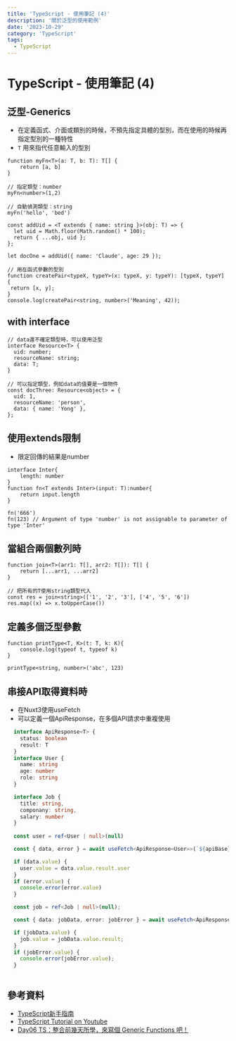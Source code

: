 ```yaml
---
title: 'TypeScript - 使用筆記 (4)'
description: '關於泛型的使用範例'
date: '2023-10-29'
category: 'TypeScript'
tags:
  - TypeScript
---
```


# TypeScript - 使用筆記 (4)


## 泛型-Generics
- 在定義函式、介面或類別的時候，不預先指定具體的型別，而在使用的時候再指定型別的一種特性
- `T` 用來指代任意輸入的型別

```tsx
function myFn<T>(a: T, b: T): T[] {
	return [a, b]
}

// 指定類型：number
myFn<number>(1,2)

// 自動偵測類型：string
myFn('hello', 'bed')
```

```tsx
const addUid = <T extends { name: string }>(obj: T) => {
  let uid = Math.floor(Math.random() * 100);
  return { ...obj, uid };
};

let docOne = addUid({ name: 'Claude', age: 29 });

// 用在函式參數的型別
function createPair<typeX, typeY>(x: typeX, y: typeY): [typeX, typeY] {
 return [x, y];
}
console.log(createPair<string, number>('Meaning', 42));
```

## with interface

```tsx
// data還不確定類型時，可以使用泛型
interface Resource<T> {
  uid: number;
  resourceName: string;
  data: T;
}

// 可以指定類型，例如data的值要是一個物件
const docThree: Resource<object> = {
  uid: 1,
  resourceName: 'person',
  data: { name: 'Yong' },
};
```

## 使用extends限制

- 限定回傳的結果是number
```tsx
interface Inter{
	length: number
}
function fn<T extends Inter>(input: T):number{
	return input.length
}

fn('666')
fn(123) // Argument of type 'number' is not assignable to parameter of type 'Inter'

```

## 當組合兩個數列時

```tsx
function join<T>(arr1: T[], arr2: T[]): T[] {
	return [...arr1, ...arr2]
}

// 把所有的T使用string類型代入
const res = join<string>(['1', '2', '3'], ['4', '5', '6'])
res.map((x) => x.toUpperCase())
```

## 定義多個泛型參數

```tsx
function printType<T, K>(t: T, k: K){
	console.log(typeof t, typeof k)
}

printType<string, number>('abc', 123)
```

## 串接API取得資料時
- 在Nuxt3使用useFetch
- 可以定義一個ApiResponse，在多個API請求中重複使用
```ts
  interface ApiResponse<T> {
    status: boolean
    result: T
  }
  interface User {
    name: string
    age: number
    role: string
  }

  interface Job {
    title: string,
    componany: string,
    salary: number
  }
  
  const user = ref<User | null>(null)

  const { data, error } = await useFetch<ApiResponse<User>>(`${apiBase}/news`)

  if (data.value) {
    user.value = data.value.result.user
  }
  if (error.value) {
    console.error(error.value)
  }

  const job = ref<Job | null>(null);

  const { data: jobData, error: jobError } = await useFetch<ApiResponse<Job>>(`${apiBase}/job`);

  if (jobData.value) {
    job.value = jobData.value.result;
  }
  if (jobError.value) {
    console.error(jobError.value);
  }



```

## 參考資料
- [TypeScript新手指南](https://willh.gitbook.io/typescript-tutorial/)
- [TypeScript Tutorial on Youtube](https://www.youtube.com/watch?v=2pZmKW9-I_k&list=PL4cUxeGkcC9gUgr39Q_yD6v-bSyMwKPUI&index=2)
- [Day06 TS：整合前幾天所學，來寫個 Generic Functions 吧！](https://ithelp.ithome.com.tw/articles/10268780?sc=rss.iron)